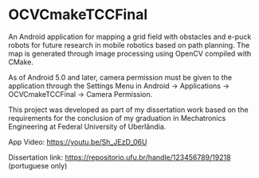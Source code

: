 # OCVCmakeTCCFinal
An Android application for mapping a grid field with obstacles and e-puck robots for future research in mobile robotics based on path planning. The map is generated through image processing using OpenCV compiled with CMake. 

As of Android 5.0 and later, camera permission must be given to the application through the Settings Menu in Android -> Applications -> OCVCmakeTCCFinal -> Camera Permission. 

This project was developed as part of my dissertation work based on the requirements for the conclusion of my graduation in Mechatronics Engineering at Federal University of Uberlândia. 

App Video: https://youtu.be/Sh_JEzD_06U

Dissertation link: https://repositorio.ufu.br/handle/123456789/19218 (portuguese only)
